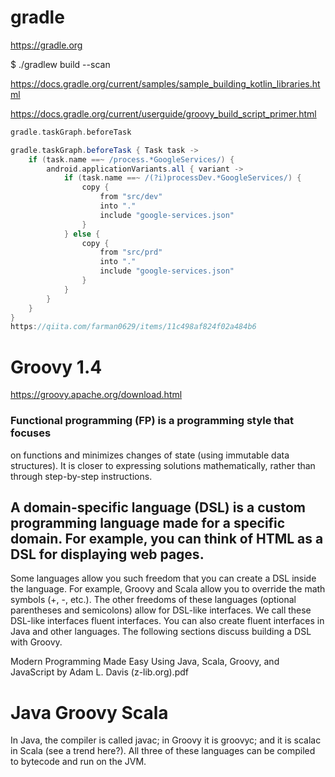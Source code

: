 # gradle
https://gradle.org

$ ./gradlew build --scan

https://docs.gradle.org/current/samples/sample_building_kotlin_libraries.html

https://docs.gradle.org/current/userguide/groovy_build_script_primer.html
```gradle
gradle.taskGraph.beforeTask 

gradle.taskGraph.beforeTask { Task task ->
    if (task.name ==~ /process.*GoogleServices/) {
        android.applicationVariants.all { variant ->
            if (task.name ==~ /(?i)processDev.*GoogleServices/) {
                copy {
                    from "src/dev"
                    into "."
                    include "google-services.json"
                }
            } else {
                copy {
                    from "src/prd"
                    into "."
                    include "google-services.json"
                }
            }
        }
    }
}
https://qiita.com/farman0629/items/11c498af824f02a484b6
```



# Groovy 1.4
https://groovy.apache.org/download.html

### Functional programming (FP) is a programming style that focuses
on functions and minimizes changes of state (using immutable data structures). It is closer to expressing solutions mathematically, rather than through step-by-step instructions.

## A domain-specific language (DSL) is a custom programming language made for a specific domain. For example, you can think of HTML as a DSL for displaying web pages.
Some languages allow you such freedom that you can create a DSL inside the language. For example, Groovy and Scala allow you to override the math symbols (+, -, etc.). The other freedoms of these languages (optional parentheses and semicolons) allow for DSL-like interfaces. We call these DSL-like interfaces fluent interfaces.
You can also create fluent interfaces in Java and other languages. The following sections discuss building a DSL with Groovy.

Modern Programming Made Easy Using Java, Scala, Groovy, and JavaScript by Adam L. Davis (z-lib.org).pdf
# Java Groovy Scala
In Java, the compiler is called javac; in Groovy it is groovyc; and it is scalac in Scala (see a trend here?). All three of these languages can be compiled to bytecode and run on the JVM.
